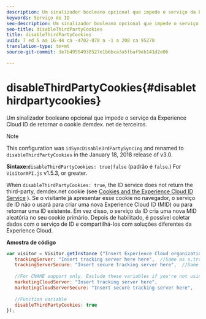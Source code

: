 ```yaml
---
description: Um sinalizador booleano opcional que impede o serviço da Experience Cloud ID de retornar o cookie demdex. net de terceiros.
keywords: Serviço de ID
seo-description: Um sinalizador booleano opcional que impede o serviço da Experience Cloud ID de retornar o cookie demdex. net de terceiros.
seo-title: disableThirdPartyCookies
title: disableThirdPartyCookies
uuid: 7 ed 5 aa 16-44 ca -4702-878 a -1 a 208 ca 95270
translation-type: tm+mt
source-git-commit: 3e7b49564938527e1b6bca3a5fbaf9eb141d2e06

---
```



# disableThirdPartyCookies{#disablethirdpartycookies}

Um sinalizador booleano opcional que impede o serviço da Experience Cloud ID de retornar o cookie demdex. net de terceiros.

>[!NOTE]
>
>This configuration was `idSyncDisable3rdPartySyncing` and renamed to `disableThirdPartyCookies` in the January 18, 2018 release of v3.0.

**Sintaxe:**`disableThirdPartyCookies: true|false` (padrão é `false`.) For `VisitorAPI.js` v1.5.3, or greater.

When `disableThirdPartyCookies: true`, the ID service does not return the third-party, demdex.net cookie (see [Cookies and the Experience Cloud ID Service](../../introduction/cookies.md) ). Se o visitante já apresentar esse cookie no navegador, o serviço de ID não o usará para criar uma nova Experience Cloud ID (MID) ou para retornar uma ID existente. Em vez disso, o serviço da ID cria uma nova MID aleatória no seu cookie primário. Depois de habilitado, é possível coletar dados com o serviço de ID e compartilhá-los com soluções diferentes da Experience Cloud.

**Amostra de código**

```js
var visitor = Visitor.getInstance ("Insert Experience Cloud organization ID here",{ 
   trackingServer: "Insert tracking server here here",  //Same as s.trackingServer 
   trackingServerSecure: "Insert secure tracking server here",  //Same as s.trackingServerSecure 
 
   //For CNAME support only. Exclude these variables if you're not using CNAME 
   marketingCloudServer: "Insert tracking server here", 
   marketingCloudServerSecure: "Insert secure tracking server here", 
 
   //Function variable 
   disableThirdPartyCookies: true 
});
```

